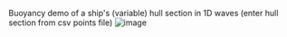 Buoyancy demo of a ship's (variable) hull section in 1D waves (enter hull section from csv points file)
![image](https://github.com/user-attachments/assets/044c1a36-6038-466c-bb60-f09d884f85e7)
